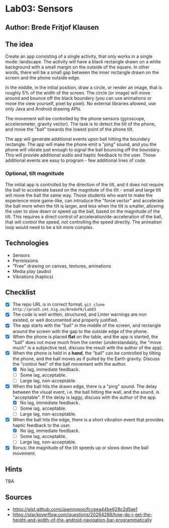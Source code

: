 # Lab03: Sensors

## Author: Brede Fritjof Klausen

## The idea

Create an app consisting of a single activity, that only works in a single mode: landscape. The activity will have a black rectangle drawn on a white background with a small margin on the outside of the square. In other words, there will be a small gap between the inner rectangle drawn on the screen and the phone outside edge.

In the middle, in the initial position, draw a circle, or render an image, that is roughly 5% of the width of the screen. The circle (or image) will move around and bounce off the black boundery (you can use animations or move the view yourself, pixel by pixel). No external libraries allowed, use only Java and Android drawing APIs.

The movement will be controlled by the phone sensors (gyroscope, accelerometer, gravity vector). The task is to detect the tilt of the phone, and move the "ball" towards the lowest point of the phone tilt.

The app will generate additional events upon ball hitting the boundary rectangle. The app will make the phone emit a "ping" sound, and you the phone will vibrate just enough to signal the ball bouncing off the boundary. This will provide additional audio and haptic feedback to the user. Those additional events are easy to program - few additional lines of code.

### Optional, tilt magnitude

The initial app is controlled by the direction of the tilt, and it does not require the ball to accelerate based on the magnitute of the tilt - small and large tilt will move the ball the same way. Those students who want to make the experience more game-like, can introduce the "force vector" and accelerate the ball more when the tilt is larger, and less when the tilt is smaller, allowing the user to slow down or speed up the ball, based on the magnitude of the tilt. This requires a direct control of acceleration/de-acceleration of the ball, that will control the speed, not controlling the speed directly. The animation loop would need to be a bit more complex.


## Technologies

* Sensors
* Permissions
* "Free" drawing on canvas, textures, animations
* Media play (audio)
* Vibrations (haptics)

## Checklist

* [X] The repo URL is in correct format. `git clone http://prod3.imt.hig.no/BredeFK/Lab03`
* [X] The code is well written, structured, and Linter warnings are non existed, or well documented and properly justified.
* [X] The app starts with the "ball" in the middle of the screen, and rectangle around the screen with the gap to the outside edge of the phone.
* [X] When the phone is placed **flat** on the table, and the app is started, the "ball" does not move much from the center (understandably, the "move much" is a subjective test, discuss the result with the author of the app).
* [X] When the phone is held in a **hand**, the "ball" can be controlled by tilting the phone, and the ball moves as if pulled by the Earth gravity. Discuss the "control feel" of the ball movement with the author.
   * [X] No lag, immediate feedback.
   * [ ] Some lag, acceptable.
   * [ ] Large lag, non-acceptable.
* [X] When the ball hits the drawn edge, there is a "ping" sound. The delay between the visual event, i.e. the ball hitting the wall, and the sound, is "acceptable". If the delay is laggy, discuss with the author of the app.
   * [X] No lag, immediate feedback.
   * [ ] Some lag, acceptable.
   * [ ] Large lag, non-acceptable.
* [X] When the ball hits the edge, there is a short vibration event that provides haptic feedback to the user.
   * [X] No lag, immediate feedback.
   * [ ] Some lag, acceptable.
   * [ ] Large lag, non-acceptable.
* [X] Bonus: the magnitude of the tilt speeds up or slows down the ball movement.

## Hints

TBA

## Sources

- https://gist.github.com/Jawnnypoo/fcceea44be628c2d5ae1
- https://stackoverflow.com/questions/20264268/how-do-i-get-the-height-and-width-of-the-android-navigation-bar-programmatically
